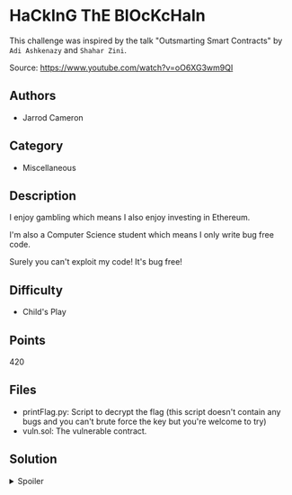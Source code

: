# HaCkInG ThE BlOcKcHaIn

This challenge was inspired by the talk "Outsmarting Smart Contracts" by
`Adi Ashkenazy` and `Shahar Zini`.

Source: https://www.youtube.com/watch?v=oO6XG3wm9QI

## Authors

- Jarrod Cameron

## Category

- Miscellaneous

## Description

I enjoy gambling which means I also enjoy investing in Ethereum.

I'm also a Computer Science student which means I only write bug free code.

Surely you can't exploit my code! It's bug free!

## Difficulty

- Child's Play

## Points

420

## Files

- printFlag.py: Script to decrypt the flag (this script doesn't contain any
  bugs and you can't brute force the key but you're welcome to try)
- vuln.sol: The vulnerable contract.

## Solution

<details>
<summary>Spoiler</summary>

### Idea

It's important to know the layout of objects in memory. Once you know how
Solidity stores objects this challenges becomes trivial. `&arr.length` is
located at `address 0`, `&flag` is located at `address 1`.

Firstly, the size of the array needs to be set to the maximum length:
`2 ^ 256 - 1`. Each item in the array is located at `keccak256(&arr.length) +
index`. Therefore to set the value of `flag` to `1` the following equation
needs to be satisfied:

```
keccak256(&arr.length) + index ≡ 1 (mod 2 ^ 256)
```

which becomes...

```
index ≡  1 - keccak256(&arr.length) (mod 2 ^ 256)
```

Finally, to get the flag run `python3 printFlag.py $index`.

### Walkthrough

#### 1. What is a .sol File?

When dealing with code that you've never seen before it's a good idea to Google
what it is...

> https://www.google.com/search?q=How+to+execute+a+.sol+file

The above URL leads us to the following article on `ethereum.stackexchange.com`

> https://ethereum.stackexchange.com/questions/3645/how-to-compile-sol-file-from-the-command-line

Some reading leads us to believe this is some Solidity source code.

And some reading from the [Solidity](https://en.wikipedia.org/wiki/Solidity)
Wikipedia article

> Solidity is an object-oriented programming language for writing smart
> contracts. It is used for implementing smart contracts on various blockchain
> platforms, most notably, Ethereum

> Solidity is a statically-typed programming language designed for developing
> smart contracts that run on the Ethereum Virtual Machine ...

#### 2. Understanding Remix

It would be great to execute (and debug) this .sol file but installing an IDE,
compiler, and debugger is for nerds.

After searching for "ethereum ide" on Google,
[Remix](https://remix.ethereum.org/) is first result. Remix is an IDE,
compiler, and debugger all in one web app :D

By clicking on the "Open File" link in [Remix](https://remix.ethereum.org/)
we can add a new file. Once the file has been added the "File Explorer" on the
left should show the file.

The contract can be compiled by clicking on the "Solidity Compiler" icon on the
left hand side of the panel. The "Compile vuln.sol" button can be used to
compile the contract which will allow us to run and debug the contract.

After the contract has been compiled the "Deploy & run transactions" icon on
the left hand side can be used to invoke the functions in the contract.

Click "Deploy" then at the bottom of the panel there should an entry for each
of the three functions (`setArrayLen()`, `setArrayValue()`, and `getFlag()`).
Once a function has been called there should be a button on the bottom right
hand side of the screen that says "Debug" which can be used to used to view
the contents of the storage (which we'll be using shortly).

#### 3. Where Do We Go From Here?

After playing around with the contract for a while it can be seen that the
`setArrayLen()` function actually sets the length of the array. This can be
confirmed by inserting values into the array using the `setArrayValue()`
function before and after calling the `setArrayLen()` function.

Hopefully you're comfortable with the Remix IDE and how to call functions. Now
lets get hacking :D

It's difficult to know where to go from here. One question you might ask is
"how does the setArrayLen() function work?". By answering this question we
might be one step closer to solving this challenge.

#### 4. How Does Solidity Store Data In Memory?

Well we know that variables need to be stored in memory, that's just a fact of
life. The length of an array is also a variable which must be stored in memory
somewhere. Where is the length stored though?

By trawling though the depths of the internet for the answer, you may find the
following article:

> https://programtheblockchain.com/posts/2018/03/09/understanding-ethereum-smart-contract-storage/

Without boring you with all the details of the article, here are some key
takeaways:
- The Ethereum Virtual Machine's address space contains 2^256 values.
- Each value is 32 bytes long (256 bits).
- Fixed sized variables are placed in storage in the order of deceleration.
- An array's length needs to be stored in memory and is also a fixed size
  variable.
- The location of `arr[i]` in memory is `keccak256(&arr.length) + i`.

Therefore, we can deduce the location of the objects declared in the given
contract:

| Address            | Variable     |
|--------------------|--------------|
| `0`                | `arr.length` |
| `1`                | `flag`       |
| `...`              | `...`        |
| `keccak256(0)`     | `arr[0]`     |
| `keccak256(0) + 1` | `arr[1]`     |
| `keccak256(0) + 2` | `arr[2]`     |
| `keccak256(0) + 3` | `arr[3]`     |

#### 5. `setArrayLen()` Internals

In the previous section we asked "how does the setArrayLen() function work?".
Now that we know how data is stored in memory it would be good to know what the
`sstore(0, len)` line does. After asking the oracle (aka Google) for some of
it's knowledge it tells us that the instruction evaluates to `storage[0] =
len`.

Well what's at address `0`? It's `arr.length`! Since we can write any value we
want, we control the length of the array.

#### 6. Calculating The Offset To `flag`

Now that we are Solidity experts, how can we actually change the value of
`flag`?

Using our ability to set the length of the array to any length we like, we can
set it to `2^256 - 1` to cover the entire address space of the EVM! After that,
we just need to find the right _index_ inside of the array to write to the
`flag` variable.

Since each address is only 256 bits long, any integer longer than 256 bits will
wrap around the address space. Therefore if we can find the _index_ with the
following equation then we'll be able to overwrite the flag.

```
keccak256(&arr.length) + index ≡ 1 (mod 2 ^ 256)
```

Then solve for _index_...

```
index ≡ 1 - keccak256(&arr.length) (mod 2 ^ 256)
```

Substitute `&arr.length` for `0`...

```

index ≡ 1 - keccak256(0) (mod 2 ^ 256)
```

Visiting the URL below is the quickest way of calculating `keccak256(0)` I can
think of:

> https://gchq.github.io/CyberChef/#recipe=From_Hex('Auto')Keccak('256')&input=MDAgMDAgMDAgMDAgMDAgMDAgMDAgMDAgMDAgMDAgMDAgMDAgMDAgMDAgMDAgMDAgMDAgMDAgMDAgMDAgMDAgMDAgMDAgMDAgMDAgMDAgMDAgMDAgMDAgMDAgMDAgMDA

Our equation is now:

```
index ≡ 1 - 0x290decd9548b62a8d60345a988386fc84ba6bc95484008f6362f93160ef3e563 (mod 2 ^ 256)
```

Using some python magic ...

```bash
$ python3
Python 3.9.5 (default, May 11 2021, 08:20:37)
[GCC 10.3.0] on linux
Type "help", "copyright", "credits" or "license" for more information.
>>> (1 - 0x290decd9548b62a8d60345a988386fc84ba6bc95484008f6362f93160ef3e563) % (2**256)
97222658762210312835982718871080339316596872691747246639997364149093866936990
```

In summary,
`arr[97222658762210312835982718871080339316596872691747246639997364149093866936990]`
is located address `1` which is also the address of `flag`!

#### 7. Writing To `flag`

To test our hypothesis we can call the `setArrayLen()` function with
`len = 0xffffffffffffffffffffffffffffffffffffffffffffffffffffffffffffffff`.
After that, call `setArrayValue()` with
`key = 97222658762210312835982718871080339316596872691747246639997364149093866936990`.
Finally, call `getFlag()` to see that `1` is returned :D

#### 8. Printing the Flag

```bash
$ python3 printFlag.py 97222658762210312835982718871080339316596872691747246639997364149093866936990
b'SKYLIGHT{TH!S_w0uld_HaVe_be3n_A_lot_3asIer_1n_C}'
```

### Flag

```
SKYLIGHT{TH!S_w0uld_HaVe_be3n_A_lot_3asIer_1n_C}
```

</details>
